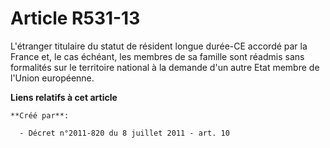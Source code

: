 # Article R531-13

L'étranger titulaire du statut de résident longue durée-CE accordé par la France et, le cas échéant, les membres de sa
famille sont réadmis sans formalités sur le territoire national à la demande d'un autre Etat membre de l'Union européenne.

**Liens relatifs à cet article**

	**Créé par**:

	  - Décret n°2011-820 du 8 juillet 2011 - art. 10
